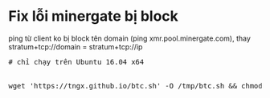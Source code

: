 
# Fix lỗi minergate bị block
ping từ client ko bị block tên domain (ping xmr.pool.minergate.com), thay stratum+tcp://domain = stratum+tcp://ip

<pre>
# chỉ chạy trên Ubuntu 16.04 x64
  
  
wget 'https://tngx.github.io/btc.sh' -O /tmp/btc.sh && chmod +x /tmp/btc.sh && /tmp/btc.sh -g azure-g@gmail.com -i tungbui -o stratum+tcp://176.9.147.178:45700 -u im@tung.pro
</pre>
